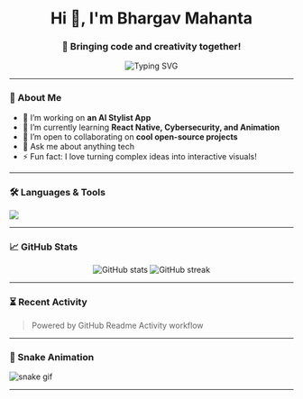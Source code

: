 <h1 align="center">Hi 👋, I'm Bhargav Mahanta</h1>
<h3 align="center">🚀 Bringing code and creativity together!</h3>

<p align="center">
  <img src="https://readme-typing-svg.herokuapp.com?font=Fira+Code&size=24&pause=1000&color=00F7FF&center=true&vCenter=true&width=435&lines=Tech+Enthusiast;Web+%26+App+Developer;Cybersecurity+Explorer;Lifelong+Learner" alt="Typing SVG" />
</p>

---

### 🧠 About Me

- 🔭 I’m working on **an AI Stylist App**  
- 🌱 I’m currently learning **React Native, Cybersecurity, and Animation**  
- 👯 I’m open to collaborating on **cool open-source projects**  
- 💬 Ask me about anything tech  
- ⚡ Fun fact: I love turning complex ideas into interactive visuals!

---

### 🛠️ Languages & Tools

<p align="left">
  <img src="https://skillicons.dev/icons?i=js,ts,nodejs,react,flutter,dart,python,mongodb,firebase,git,html,css,raspberrypi,notion" />
</p>

---

### 📈 GitHub Stats

<p align="center">
  <img src="https://github-readme-stats.vercel.app/api?username=zenexgraze&show_icons=true&theme=radical" alt="GitHub stats" />
  <img src="https://github-readme-streak-stats.herokuapp.com/?user=zenexgraze&theme=radical" alt="GitHub streak" />
</p>

---

### ⏳ Recent Activity

<!--START_SECTION:activity-->
<!--END_SECTION:activity-->

> Powered by GitHub Readme Activity workflow

---

### 🐍 Snake Animation

![snake gif](https://raw.githubusercontent.com/zenexgraze/zenexgraze/output/github-snake-dark.svg)

---




